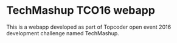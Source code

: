# TechMashup TCO16 webapp

This is a webapp developed as part of Topcoder open event 2016 development challenge named TechMashup.